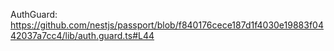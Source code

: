 AuthGuard:
https://github.com/nestjs/passport/blob/f840176cece187d1f4030e19883f0442037a7cc4/lib/auth.guard.ts#L44
